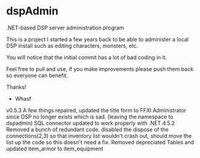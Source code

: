 # dspAdmin
.NET-based DSP server administration program


This is a project I started a few years back to be able to administer a local DSP install such as editing characters, monsters, etc.

You will notice that the initial commit has a lot of bad coding in it.

Feel free to pull and use, if you make improvements please push them back so everyone can benefit.


Thanks!
- Whasf

v0.5.3
A few things repaired, updated the title form to FFXI Administrator since DSP no longer exists which is sad. (leaving the namespace to dspadmin)
SQL connector updated to work properly with .NET 4.5.2 
Removed a bunch of redundant code.
disabled the dispose of the connections(2,3) so that inventory list wouldn't crash out, should move the list up the code so this doesn't need a fix.
Removed depreciated Tables and updated item_armor to item_equipment

